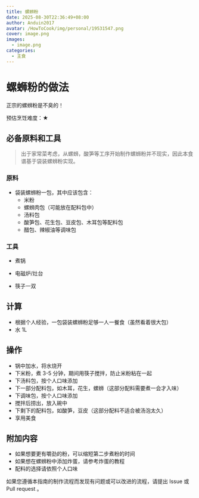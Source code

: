 ```yaml
---
title: 螺蛳粉
date: 2025-08-30T22:36:49+08:00
author: Anduin2017
avatar: /HowToCook/img/personal/19531547.png
cover: image.png
images:
  - image.png
categories:
  - 主食
---
```


# 螺蛳粉的做法

正宗的螺蛳粉是不臭的！

预估烹饪难度：★

## 必备原料和工具

> 出于家常菜考虑，从螺蛳，酸笋等工序开始制作螺蛳粉并不现实，因此本食谱基于袋装螺蛳粉实现。

### 原料

- 袋装螺蛳粉一包，其中应该包含：
  - 米粉
  - 螺蛳肉包（可能放在配料包中）
  - 汤料包
  - 酸笋包、花生包、豆皮包、木耳包等配料包
  - 醋包、辣椒油等调味包

### 工具

- 煮锅

- 电磁炉/灶台

- 筷子一双

## 计算

- 根据个人经验，一包袋装螺蛳粉足够一人一餐食（虽然看着很大包）
- 水 1L

## 操作

- 锅中加水，将水烧开
- 下米粉，煮 3-5 分钟，期间用筷子搅拌，防止米粉粘在一起
- 下汤料包，按个人口味添加
- 下一部分配料包，如木耳，花生，螺蛳（这部分配料需要煮一会才入味）
- 下调味包，按个人口味添加
- 搅拌后捞出，放入碗中
- 下剩下的配料包，如酸笋，豆皮（这部分配料不适合被汤泡太久）
- 享用美食

## 附加内容

- 如果想要更有嚼劲的粉，可以缩短第二步煮粉的时间
- 如果想在螺蛳粉中添加炸蛋，请参考炸蛋的教程
- 配料的选择请依照个人口味

如果您遵循本指南的制作流程而发现有问题或可以改进的流程，请提出 Issue 或 Pull request 。
